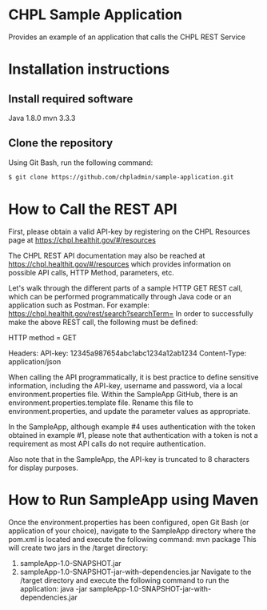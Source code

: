 # CHPL Sample Application
Provides an example of an application that calls the CHPL REST Service

# Installation instructions

## Install required software

Java 1.8.0
mvn 3.3.3

## Clone the repository
Using Git Bash, run the following command:

```sh
$ git clone https://github.com/chpladmin/sample-application.git
```

# How to Call the REST API

First, please obtain a valid API-key by registering on the CHPL Resources page at https://chpl.healthit.gov/#/resources 

The CHPL REST API documentation may also be reached at https://chpl.healthit.gov/#/resources which provides information on possible API calls, HTTP Method, parameters, etc. 

Let's walk through the different parts of a sample HTTP GET REST call, which can be performed programmatically through Java code or an application such as Postman.
For example: https://chpl.healthit.gov/rest/search?searchTerm=
In order to successfully make the above REST call, the following must be defined:

HTTP method = GET

Headers:
API-key: 12345a987654abc1abc1234a12ab1234
Content-Type: application/json

When calling the API programmatically, it is best practice to define sensitive information, including the API-key, username and password, via a local environment.properties file. Within the SampleApp GitHub, there is an environment.properties.template file. Rename this file to environment.properties, and update the parameter values as appropriate.

In the SampleApp, although example #4 uses authentication with the token obtained in example #1, please note that authentication with a token is not a requirement as most API calls do not require authentication. 

Also note that in the SampleApp, the API-key is truncated to 8 characters for display purposes.

# How to Run SampleApp using Maven
Once the environment.properties has been configured, open Git Bash (or application of your choice), navigate to the SampleApp directory where the pom.xml is located and execute the following command:
mvn package
This will create two jars in the /target directory: 
1. sampleApp-1.0-SNAPSHOT.jar
2. sampleApp-1.0-SNAPSHOT-jar-with-dependencies.jar
Navigate to the /target directory and execute the following command to run the application:
java -jar sampleApp-1.0-SNAPSHOT-jar-with-dependencies.jar